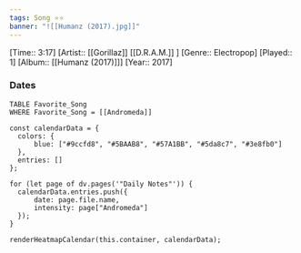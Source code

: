 ```yaml
---
tags: Song ⭐⭐ 
banner: "![[Humanz (2017).jpg]]"
---
```

[Time:: 3:17]
[Artist:: [[Gorillaz]] [[D.R.A.M.]] ]
[Genre:: Electropop]
[Played:: 1]
[Album:: [[Humanz (2017)]]]
[Year:: 2017]
### Dates
````dataview
TABLE Favorite_Song
WHERE Favorite_Song = [[Andromeda]]
````
  ```dataviewjs
const calendarData = { 
	colors: { 
		blue: ["#9ccfd8", "#5BAAB8", "#57A1BB", "#5da8c7", "#3e8fb0"] 
	}, 
	entries: [] 
}; 

for (let page of dv.pages('"Daily Notes"')) { 
	calendarData.entries.push({ 
		date: page.file.name, 
		intensity: page["Andromeda"]
	}); 
} 

renderHeatmapCalendar(this.container, calendarData);
```
